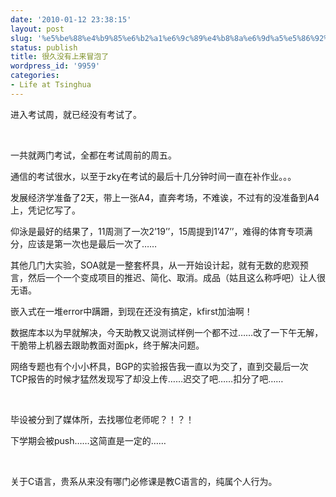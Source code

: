 ```yaml
---
date: '2010-01-12 23:38:15'
layout: post
slug: '%e5%be%88%e4%b9%85%e6%b2%a1%e6%9c%89%e4%b8%8a%e6%9d%a5%e5%86%92%e6%b3%a1%e4%ba%86'
status: publish
title: 很久没有上来冒泡了
wordpress_id: '9959'
categories:
- Life at Tsinghua
---
```


进入考试周，就已经没有考试了。

 

一共就两门考试，全都在考试周前的周五。

通信的考试很水，以至于zky在考试的最后十几分钟时间一直在补作业。。。

发展经济学准备了2天，带上一张A4，直奔考场，不难诶，不过有的没准备到A4上，凭记忆写了。

仰泳是最好的结果了，11周测了一次2’19’’，15周提到1’47’’，难得的体育专项满分，应该是第一次也是最后一次了……

其他几门大实验，SOA就是一整套杯具，从一开始设计起，就有无数的悲观预言，然后一个一个变成项目的推迟、简化、取消。成品（姑且这么称呼吧）让人很无语。

嵌入式在一堆error中蹒跚，到现在还没有搞定，kfirst加油啊！

数据库本以为早就解决，今天助教又说测试样例一个都不过……改了一下午无解，干脆带上机器去跟助教面对面pk，终于解决问题。

网络专题也有个小小杯具，BGP的实验报告我一直以为交了，直到交最后一次TCP报告的时候才猛然发现写了却没上传……迟交了吧……扣分了吧……

 

毕设被分到了媒体所，去找哪位老师呢？！？！

下学期会被push……这简直是一定的……

 

关于C语言，贵系从来没有哪门必修课是教C语言的，纯属个人行为。

